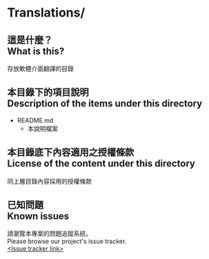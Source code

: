 # Translations/
## 這是什麼？<br />What is this?
存放軟體介面翻譯的目錄

## 本目錄下的項目說明<br />Description of the items under this directory
* README.md
	* 本說明檔案

## 本目錄底下內容適用之授權條款<br />License of the content under this directory
同上層目錄內容採用的授權條款

## 已知問題<br />Known issues
請瀏覽本專案的問題追蹤系統。  
Please browse our project's issue tracker.  
[&lt;Issue tracker link&gt;](about:blank)